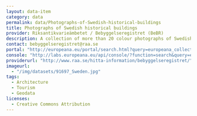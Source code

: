 ```yaml
---
layout: data-item
category: data
permalink: data/Photographs-of-Swedish-historical-buildings
title: Photographs of Swedish historical buildings
provider: Riksantikvarieämbetet / Bebyggelseregistret (BeBR)
description: A collection of more than 20 colour photographs of Swedish historical buildings, from royal palaces and churches to lighthouses.
contact: bebyggelseregistret@raa.se
portal: "http://europeana.eu/portal/search.html?query=europeana_collectionName%3A91697*&rows=24" 
console: "http://labs.europeana.eu/api/console/?function=search&query=europeana_collectionName%3A91697*&rows=24"
providerurl: "http://www.raa.se/hitta-information/bebyggelseregistret/"
imageurl: 
  - "/img/datasets/91697_Sweden.jpg"
tags:
  - Architecture
  - Tourism
  - Geodata
licenses:
  - Creative Commons Attribution 
---
```

